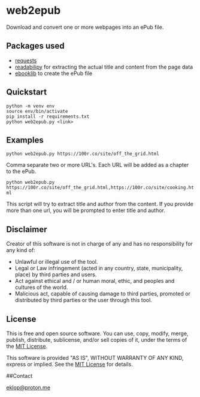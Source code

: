 # web2epub
Download and convert one or more webpages into an ePub file.

## Packages used
- [requests](https://pypi.org/project/requests/)
- [readabilipy](https://pypi.org/project/readability/) for extracting the actual title and content from the page data
- [ebooklib](https://pypi.org/project/EbookLib/) to create the ePub file

## Quickstart

```
python -m venv env
source env/bin/activate
pip install -r requirements.txt
python web2epub.py <link>
```

## Examples

`python web2epub.py https://100r.co/site/off_the_grid.html`  

Comma separate two or more URL's. Each URL will be added as a chapter to the ePub.  

`python web2epub.py https://100r.co/site/off_the_grid.html,https://100r.co/site/cooking.html`  

This script will try to extract title and author from the content. If you provide more than one url, you will be prompted to enter title and author.  

## Disclaimer
Creator of this software is not in charge of any and has no responsibility for any kind of:
- Unlawful or illegal use of the tool.
- Legal or Law infringement (acted in any country, state, municipality, place) by third parties and users.
- Act against ethical and / or human moral, ethic, and peoples and cultures of the world.
- Malicious act, capable of causing damage to third parties, promoted or distributed by third parties or the user through this tool.

## License
This is free and open source software. You can use, copy, modify,
merge, publish, distribute, sublicense, and/or sell copies of it,
under the terms of the [MIT License](LICENSE.md).

This software is provided "AS IS", WITHOUT WARRANTY OF ANY KIND,
express or implied. See the [MIT License](LICENSE.md) for details.

##Contact

[eklop@proton.me](mailto:eklop@proton.me)
